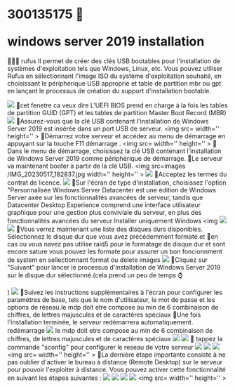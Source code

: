 # 300135175 &#129409;</p> windows server 2019 installation
:pushpin::pushpin::pushpin: 
 rufus Il permet de créer des clés USB bootables pour l'installation de systèmes d'exploitation tels que Windows, Linux, etc. Vous pouvez utiliser Rufus en sélectionnant l'image ISO du système d'exploitation souhaité, en choisissant le périphérique USB approprié et table de partition mbr ou gpt en lançant le processus de création du support d'installation bootable.<p>
<img src=images/20230517_182725%20(1).jpg width='' height='' > </img>
:pushpin:cet fenetre ca veux dire L'UEFI BIOS prend en charge à la fois les tables de partition GUID (GPT) et les tables de partition Master Boot Record (MBR)
<img src=images/20230517_181628.jpg width='' height='' > </img> 
:pushpin:Assurez-vous que la clé USB contenant l'installation de Windows Server 2019 est insérée dans un port USB de serveur.
<img src= width='' height='' > </img>
:pushpin:Démarrez votre serveur et accédez au menu de démarrage en appuyant sur la touche F11 démarrage .
<img src= width='' height='' > </img>
:pushpin:Dans le menu de démarrage, choisissez la clé USB contenant l'installation de Windows Server 2019 comme périphérique de démarrage.
:pushpin:Le serveur va maintenant booter à partir de la clé USB.
<img src=images
/IMG_20230517_182837.jpg width='' height='' > </img>
<img src=images/20230517_185555.jpg width='' height='' > </img>
:pushpin:Acceptez les termes du contrat de licence.
<img src=images/IMG_20230517_184702.jpg width='' height='' > </img>
:pushpin:Sur l'écran de type d'installation, choisissez l'option "Personnalisée Windows Server Datacenter est une édition de Windows Server axée sur les fonctionnalités avancées de serveur, tandis que Datacenter Desktop Experience comprend une interface utilisateur graphique pour une gestion plus conviviale du serveur, en plus des fonctionnalités avancées du serveur Installer uniquement Windows <img <img src=images/IMG_20230517_184629.jpg width='' height='' > </img>
<img src=images/20230517_183832%20(1).jpg width='' height='' > </img>
:pushpin:Vous verrez maintenant une liste des disques durs disponibles. Sélectionnez le disque dur que vous avez précédemment formaté.et :pushpin:en cas ou vous navez pas utilise raid5 pour le formatage de disque dur et sont encore sature vous pouvez les formate pour assurer un bon foncionnment de system en sellectionnant format ou delete 
images
<img src=images/IMG_20230517_194035.jpg width='' height='' > </img>
:pushpin:Cliquez sur "Suivant" pour lancer le processus d'installation de Windows Server 2019 sur le disque dur sélectionné.(cela prend un peu de temps &#8986;</p>)
<img src=images/IMG_20230517_194113.jpg width='' height='' > </img>
:pushpin:Suivez les instructions supplémentaires à l'écran pour configurer les paramètres de base, tels que le nom d'utilisateur, le mot de passe et les options de réseau.le mdp doit etre compose au min de 6 combinaison de chiffres, de lettres majuscules et de caractères spéciaux
:pushpin:Une fois l'installation terminée, le serveur redémarrera automatiquement.
redémarrage
<img src=images/IMG_20230517_201505.jpg width='' height='' > </img>
le mdp doit etre compose au min de 6 combinaison de chiffres, de lettres majuscules et de caractères spéciaux
<img src=images/IMG_20230517_195730%20(1).jpg width='' height='' > </img>
<img src=images/IMG_20230517_201505.jpg width='' height='' > </img>
:pushpin: tappez la commande "sconfig" pour configurer le reseau de votre serveur
<img src=images/IMG_20230517_201851.jpg width='' height='' > </img>
<img src=images/20230523_175014.jpg width='' height='' > </img>
<img src=images/20230523_174837.jpg width='' height='' > </img>
<img src= width='' height='' > </img>
:pushpin:La dernière étape importante consiste à ne pas oublier d'activer le bureau à distance (Remote Desktop) sur le serveur pour pouvoir l'exploiter à distance. Vous pouvez activer cette fonctionnalité en suivant les étapes suivantes :
<img src=images/en%20rdt%201.jpg width='' height='' > </img>
<img src=images/en%20rdt%202.jpg width='' height='' > </img>
<img src=images/en%20rdt%203.jpg width='' height='' > </img>
<img src=images/en%20rdt%204.jpg width='' height='' > </img>
<img src= width='' height='' > </img>
